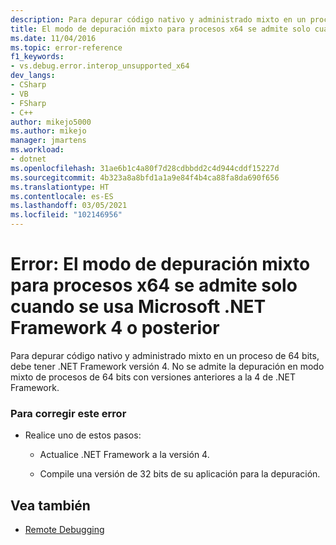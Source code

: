 ```yaml
---
description: Para depurar código nativo y administrado mixto en un proceso de 64 bits, debe tener .NET Framework versión 4.
title: El modo de depuración mixto para procesos x64 se admite solo cuando se usa Microsoft .NET Framework 4 o posterior | Microsoft Docs
ms.date: 11/04/2016
ms.topic: error-reference
f1_keywords:
- vs.debug.error.interop_unsupported_x64
dev_langs:
- CSharp
- VB
- FSharp
- C++
author: mikejo5000
ms.author: mikejo
manager: jmartens
ms.workload:
- dotnet
ms.openlocfilehash: 31ae6b1c4a80f7d28cdbbdd2c4d944cddf15227d
ms.sourcegitcommit: 4b323a8a8bfd1a1a9e84f4b4ca88fa8da690f656
ms.translationtype: HT
ms.contentlocale: es-ES
ms.lasthandoff: 03/05/2021
ms.locfileid: "102146956"
---
```

# <a name="error-mixed-mode-debugging-for-x64-processes-is-supported-only-when-using-microsoft-net-framework-4-or-greater"></a>Error: El modo de depuración mixto para procesos x64 se admite solo cuando se usa Microsoft .NET Framework 4 o posterior
Para depurar código nativo y administrado mixto en un proceso de 64 bits, debe tener .NET Framework versión 4. No se admite la depuración en modo mixto de procesos de 64 bits con versiones anteriores a la 4 de .NET Framework.

### <a name="to-correct-this-error"></a>Para corregir este error

- Realice uno de estos pasos:

  - Actualice .NET Framework a la versión 4.

  - Compile una versión de 32 bits de su aplicación para la depuración.

## <a name="see-also"></a>Vea también
- [Remote Debugging](../debugger/remote-debugging.md)
